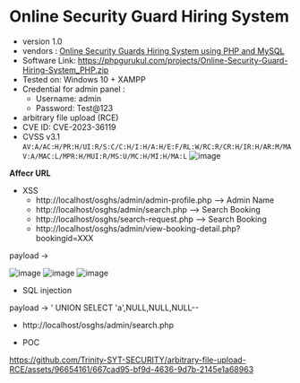 # Online Security Guard Hiring System
+ version 1.0
+ vendors : [Online Security Guards Hiring System using PHP and MySQL](https://phpgurukul.com/online-security-guards-hiring-system-using-php-and-mysql/)
+ Software Link: https://phpgurukul.com/projects/Online-Security-Guard-Hiring-System_PHP.zip
+ Tested on: Windows 10 + XAMPP
+ Credential for admin panel :
  + Username: admin
  + Password: Test@123
+ arbitrary file upload (RCE)
+ CVE ID: CVE-2023-36119
+ CVSS v3.1 `AV:A/AC:H/PR:H/UI:R/S:C/C:H/I:H/A:H/E:F/RL:W/RC:R/CR:H/IR:H/AR:M/MAV:A/MAC:L/MPR:H/MUI:R/MS:U/MC:H/MI:H/MA:L`
![image](https://github.com/Trinity-SYT-SECURITY/arbitrary-file-upload-RCE/assets/96654161/74a83faa-d76f-4bf1-9e6d-43dd6ea9d612)

**Affecr URL**
+ XSS
  + http://localhost/osghs/admin/admin-profile.php --> Admin Name
  + http://localhost/osghs/admin/search.php --> Search Booking
  + http://localhost/osghs/search-request.php -->  Search Booking
  + http://localhost/osghs/admin/view-booking-detail.php?bookingid=XXX 

payload -> <script>alert(1)</script> 

![image](https://github.com/Trinity-SYT-SECURITY/arbitrary-file-upload-RCE/assets/96654161/44e50c20-6d7f-454e-86ef-13814460ad2b)
![image](https://github.com/Trinity-SYT-SECURITY/arbitrary-file-upload-RCE/assets/96654161/eb1b3b57-ba6e-4d7a-bccc-ad90a017e36a)
![image](https://github.com/Trinity-SYT-SECURITY/arbitrary-file-upload-RCE/assets/96654161/340d324d-ee0a-4119-b4bf-dd0824ec0189)

+ SQL injection

payload -> ' UNION SELECT 'a',NULL,NULL,NULL--

+ http://localhost/osghs/admin/search.php

+ POC
  
https://github.com/Trinity-SYT-SECURITY/arbitrary-file-upload-RCE/assets/96654161/667cad95-bf9d-4636-9d7b-2145e1a68963

